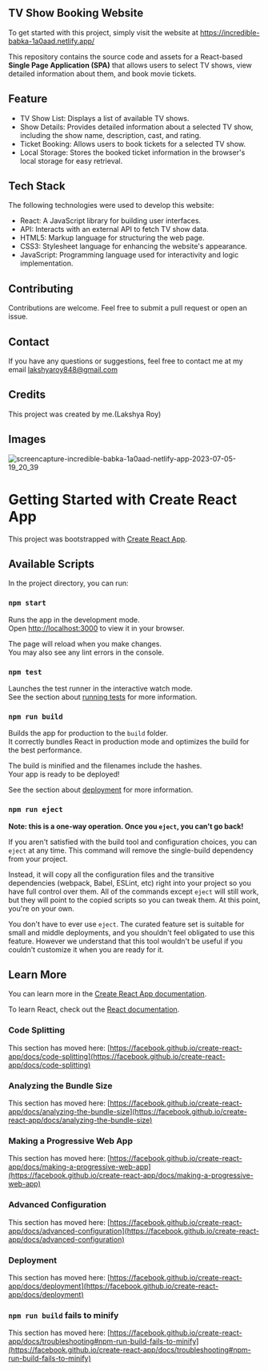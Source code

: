 
## TV Show Booking Website
To get started with this project, simply visit the website at 
https://incredible-babka-1a0aad.netlify.app/

This repository contains the source code and assets for a React-based **Single Page Application (SPA)** that allows users to select TV shows, view detailed information about them, and book movie tickets.
## Feature
- TV Show List: Displays a list of available TV shows.
- Show Details: Provides detailed information about a selected TV show, including the show name, description, cast, and rating.
- Ticket Booking: Allows users to book tickets for a selected TV show.
- Local Storage: Stores the booked ticket information in the browser's local storage for easy retrieval.
## Tech Stack

The following technologies were used to develop this website:

- React: A JavaScript library for building user interfaces.
- API: Interacts with an external API to fetch TV show data.
- HTML5: Markup language for structuring the web page.
- CSS3: Stylesheet language for enhancing the website's appearance.
- JavaScript: Programming language used for interactivity and logic implementation.


## Contributing

Contributions are welcome. Feel free to submit a pull request or open an issue.

## Contact

If you have any questions or suggestions, feel free to contact me at my email lakshyaroy848@gmail.com
## Credits
This project was created by me.(Lakshya Roy)
## Images
![screencapture-incredible-babka-1a0aad-netlify-app-2023-07-05-19_20_39](https://github.com/LakshyaRoy/ReactJs-Assignment/assets/110491845/66cf3efd-5295-40f8-ad90-56ea554ee8f5)


# Getting Started with Create React App

This project was bootstrapped with [Create React App](https://github.com/facebook/create-react-app).

## Available Scripts

In the project directory, you can run:

### `npm start`

Runs the app in the development mode.\
Open [http://localhost:3000](http://localhost:3000) to view it in your browser.

The page will reload when you make changes.\
You may also see any lint errors in the console.

### `npm test`

Launches the test runner in the interactive watch mode.\
See the section about [running tests](https://facebook.github.io/create-react-app/docs/running-tests) for more information.

### `npm run build`

Builds the app for production to the `build` folder.\
It correctly bundles React in production mode and optimizes the build for the best performance.

The build is minified and the filenames include the hashes.\
Your app is ready to be deployed!

See the section about [deployment](https://facebook.github.io/create-react-app/docs/deployment) for more information.

### `npm run eject`

**Note: this is a one-way operation. Once you `eject`, you can't go back!**

If you aren't satisfied with the build tool and configuration choices, you can `eject` at any time. This command will remove the single-build dependency from your project.

Instead, it will copy all the configuration files and the transitive dependencies (webpack, Babel, ESLint, etc) right into your project so you have full control over them. All of the commands except `eject` will still work, but they will point to the copied scripts so you can tweak them. At this point, you're on your own.

You don't have to ever use `eject`. The curated feature set is suitable for small and middle deployments, and you shouldn't feel obligated to use this feature. However we understand that this tool wouldn't be useful if you couldn't customize it when you are ready for it.

## Learn More

You can learn more in the [Create React App documentation](https://facebook.github.io/create-react-app/docs/getting-started).

To learn React, check out the [React documentation](https://reactjs.org/).

### Code Splitting

This section has moved here: [https://facebook.github.io/create-react-app/docs/code-splitting](https://facebook.github.io/create-react-app/docs/code-splitting)

### Analyzing the Bundle Size

This section has moved here: [https://facebook.github.io/create-react-app/docs/analyzing-the-bundle-size](https://facebook.github.io/create-react-app/docs/analyzing-the-bundle-size)

### Making a Progressive Web App

This section has moved here: [https://facebook.github.io/create-react-app/docs/making-a-progressive-web-app](https://facebook.github.io/create-react-app/docs/making-a-progressive-web-app)

### Advanced Configuration

This section has moved here: [https://facebook.github.io/create-react-app/docs/advanced-configuration](https://facebook.github.io/create-react-app/docs/advanced-configuration)

### Deployment

This section has moved here: [https://facebook.github.io/create-react-app/docs/deployment](https://facebook.github.io/create-react-app/docs/deployment)

### `npm run build` fails to minify

This section has moved here: [https://facebook.github.io/create-react-app/docs/troubleshooting#npm-run-build-fails-to-minify](https://facebook.github.io/create-react-app/docs/troubleshooting#npm-run-build-fails-to-minify)

